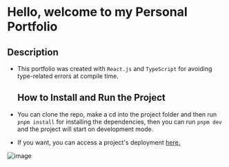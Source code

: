 # Hello, welcome to my Personal Portfolio

## Description
 
- This portfolio was created with `React.js` and `TypeScript` for avoiding type-related errors at compile time.

  ## How to Install and Run the Project

- You can clone the repo, make a cd into the project folder and then run `pnpm install` for installing the dependencies, then you can run `pnpm dev` and the project will start on development mode.

- If you want, you can access a project's deployment [here.](https://www.lucianoramello.com/)

![image](https://github.com/user-attachments/assets/3c9e8ce3-8ccd-4f92-88e9-620010d57d8d)

